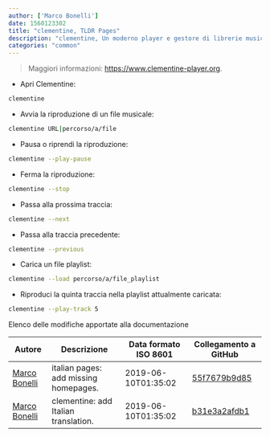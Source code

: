 ```yaml
---
author: ['Marco Bonelli']
date: 1560123302
title: "clementine, TLDR Pages"
description: "clementine, Un moderno player e gestore di librerie musicali."
categories: "common"
---
```

> Maggiori informazioni: <https://www.clementine-player.org>.

- Apri Clementine:

```bash
clementine
```

- Avvia la riproduzione di un file musicale:

```bash
clementine URL|percorso/a/file
```

- Pausa o riprendi la riproduzione:

```bash
clementine --play-pause
```

- Ferma la riproduzione:

```bash
clementine --stop
```

- Passa alla prossima traccia:

```bash
clementine --next
```

- Passa alla traccia precedente:

```bash
clementine --previous
```

- Carica un file playlist:

```bash
clementine --load percorso/a/file_playlist
```

- Riproduci la quinta traccia nella playlist attualmente caricata:

```bash
clementine --play-track 5
```
Elenco delle modifiche apportate alla documentazione


Autore | Descrizione | Data formato ISO 8601 | Collegamento a GitHub
------|-----|-----|-----
[Marco Bonelli](mailto:marco@mebeim.net) | italian pages: add missing homepages. | 2019-06-10T01:35:02 | [55f7679b9d85](https://github.com/tldr-pages/tldr/commit/55f7679b9d85480f6c81738bd32c7901a1db36fe)
[Marco Bonelli](mailto:mb5.marcob@gmail.com) | clementine: add Italian translation. | 2019-06-10T01:35:02 | [b31e3a2afdb1](https://github.com/tldr-pages/tldr/commit/b31e3a2afdb134d2f708e4550f3f0056e8a7b774)

